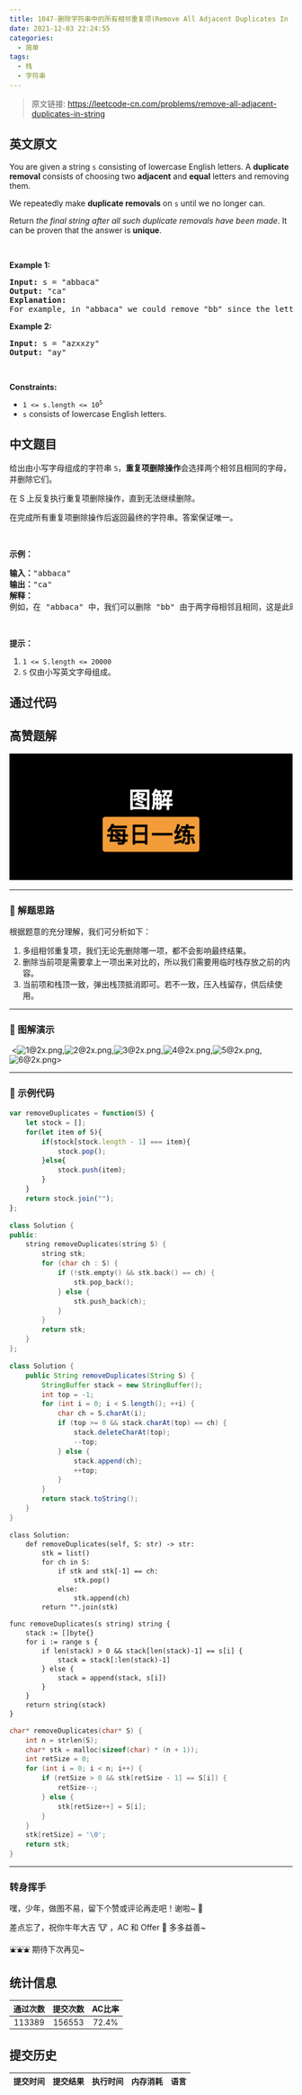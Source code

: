 ```yaml
---
title: 1047-删除字符串中的所有相邻重复项(Remove All Adjacent Duplicates In String)
date: 2021-12-03 22:24:55
categories:
  - 简单
tags:
  - 栈
  - 字符串
---
```


> 原文链接: https://leetcode-cn.com/problems/remove-all-adjacent-duplicates-in-string


## 英文原文
<div><p>You are given a string <code>s</code> consisting of lowercase English letters. A <strong>duplicate removal</strong> consists of choosing two <strong>adjacent</strong> and <strong>equal</strong> letters and removing them.</p>

<p>We repeatedly make <strong>duplicate removals</strong> on <code>s</code> until we no longer can.</p>

<p>Return <em>the final string after all such duplicate removals have been made</em>. It can be proven that the answer is <strong>unique</strong>.</p>

<p>&nbsp;</p>
<p><strong>Example 1:</strong></p>

<pre>
<strong>Input:</strong> s = &quot;abbaca&quot;
<strong>Output:</strong> &quot;ca&quot;
<strong>Explanation:</strong> 
For example, in &quot;abbaca&quot; we could remove &quot;bb&quot; since the letters are adjacent and equal, and this is the only possible move.  The result of this move is that the string is &quot;aaca&quot;, of which only &quot;aa&quot; is possible, so the final string is &quot;ca&quot;.
</pre>

<p><strong>Example 2:</strong></p>

<pre>
<strong>Input:</strong> s = &quot;azxxzy&quot;
<strong>Output:</strong> &quot;ay&quot;
</pre>

<p>&nbsp;</p>
<p><strong>Constraints:</strong></p>

<ul>
	<li><code>1 &lt;= s.length &lt;= 10<sup>5</sup></code></li>
	<li><code>s</code> consists of lowercase English letters.</li>
</ul>
</div>

## 中文题目
<div><p>给出由小写字母组成的字符串&nbsp;<code>S</code>，<strong>重复项删除操作</strong>会选择两个相邻且相同的字母，并删除它们。</p>

<p>在 S 上反复执行重复项删除操作，直到无法继续删除。</p>

<p>在完成所有重复项删除操作后返回最终的字符串。答案保证唯一。</p>

<p>&nbsp;</p>

<p><strong>示例：</strong></p>

<pre><strong>输入：</strong>&quot;abbaca&quot;
<strong>输出：</strong>&quot;ca&quot;
<strong>解释：</strong>
例如，在 &quot;abbaca&quot; 中，我们可以删除 &quot;bb&quot; 由于两字母相邻且相同，这是此时唯一可以执行删除操作的重复项。之后我们得到字符串 &quot;aaca&quot;，其中又只有 &quot;aa&quot; 可以执行重复项删除操作，所以最后的字符串为 &quot;ca&quot;。
</pre>

<p>&nbsp;</p>

<p><strong>提示：</strong></p>

<ol>
	<li><code>1 &lt;= S.length &lt;= 20000</code></li>
	<li><code>S</code> 仅由小写英文字母组成。</li>
</ol>
</div>

## 通过代码
<RecoDemo>
</RecoDemo>


## 高赞题解
![图解每日一练.jpg](../images/remove-all-adjacent-duplicates-in-string-0.jpg)

---

### 🧠 解题思路

根据题意的充分理解，我们可分析如下：

1. 多组相邻重复项，我们无论先删除哪一项，都不会影响最终结果。
2. 删除当前项是需要拿上一项出来对比的，所以我们需要用临时栈存放之前的内容。
3. 当前项和栈顶一致，弹出栈顶抵消即可。若不一致，压入栈留存，供后续使用。

---

### 🎨 图解演示

 <![1@2x.png](../images/remove-all-adjacent-duplicates-in-string-1.png@2x.png),![2@2x.png](../images/remove-all-adjacent-duplicates-in-string-2.png@2x.png),![3@2x.png](../images/remove-all-adjacent-duplicates-in-string-3.png@2x.png),![4@2x.png](../images/remove-all-adjacent-duplicates-in-string-4.png@2x.png),![5@2x.png](../images/remove-all-adjacent-duplicates-in-string-5.png@2x.png),![6@2x.png](../images/remove-all-adjacent-duplicates-in-string-6.png@2x.png)>

---

### 🍭 示例代码

```JavaScript []
var removeDuplicates = function(S) {
    let stock = [];
    for(let item of S){
        if(stock[stock.length - 1] === item){
            stock.pop();
        }else{
            stock.push(item);
        }
    }
    return stock.join("");
};
```
```C++ []
class Solution {
public:
    string removeDuplicates(string S) {
        string stk;
        for (char ch : S) {
            if (!stk.empty() && stk.back() == ch) {
                stk.pop_back();
            } else {
                stk.push_back(ch);
            }
        }
        return stk;
    }
};
```
```Java []
class Solution {
    public String removeDuplicates(String S) {
        StringBuffer stack = new StringBuffer();
        int top = -1;
        for (int i = 0; i < S.length(); ++i) {
            char ch = S.charAt(i);
            if (top >= 0 && stack.charAt(top) == ch) {
                stack.deleteCharAt(top);
                --top;
            } else {
                stack.append(ch);
                ++top;
            }
        }
        return stack.toString();
    }
}
```
```Python3 []
class Solution:
    def removeDuplicates(self, S: str) -> str:
        stk = list()
        for ch in S:
            if stk and stk[-1] == ch:
                stk.pop()
            else:
                stk.append(ch)
        return "".join(stk)
```
```Golang []
func removeDuplicates(s string) string {
    stack := []byte{}
    for i := range s {
        if len(stack) > 0 && stack[len(stack)-1] == s[i] {
            stack = stack[:len(stack)-1]
        } else {
            stack = append(stack, s[i])
        }
    }
    return string(stack)
}
```
```C []
char* removeDuplicates(char* S) {
    int n = strlen(S);
    char* stk = malloc(sizeof(char) * (n + 1));
    int retSize = 0;
    for (int i = 0; i < n; i++) {
        if (retSize > 0 && stk[retSize - 1] == S[i]) {
            retSize--;
        } else {
            stk[retSize++] = S[i];
        }
    }
    stk[retSize] = '\0';
    return stk;
}
```

---

### 转身挥手

嘿，少年，做图不易，留下个赞或评论再走吧！谢啦~ 💐

差点忘了，祝你牛年大吉 🐮 ，AC 和 Offer 📑 多多益善~

⛲⛲⛲ 期待下次再见~ 

## 统计信息
| 通过次数 | 提交次数 | AC比率 |
| :------: | :------: | :------: |
|    113389    |    156553    |   72.4%   |

## 提交历史
| 提交时间 | 提交结果 | 执行时间 |  内存消耗  | 语言 |
| :------: | :------: | :------: | :--------: | :--------: |
